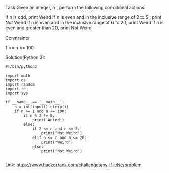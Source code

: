 Task
Given an integer, n , perform the following conditional actions:

If n is odd, print Weird
If n is even and in the inclusive range of 2 to 5 , print Not Weird
If n is even and in the inclusive range of 6 to 20, print Weird
If n is even and greater than 20, print Not Weird

Constraints

1 <= n <= 100

Solution(Python 3):
```
#!/bin/python3

import math
import os
import random
import re
import sys

if __name__ == '__main__':
    n = int(input().strip())
    if n >= 1 and n <= 100:
        if n % 2 != 0:
            print('Weird')
        else:
            if 2 <= n and n <= 5:
                print('Not Weird')
            elif 6 <= n and n <= 20:
                print('Weird')
            else:
                print('Not Weird')
                
```
Link: https://www.hackerrank.com/challenges/py-if-else/problem
